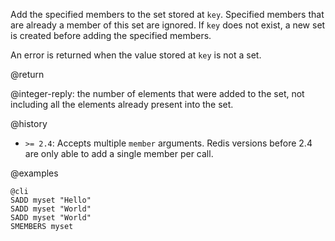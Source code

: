 Add the specified members to the set stored at `key`. Specified members that are
already a member of this set are ignored. If `key` does not exist, a new set is
created before adding the specified members.

An error is returned when the value stored at `key` is not a set.

@return

@integer-reply: the number of elements that were added to the set, not including
all the elements already present into the set.

@history

* `>= 2.4`: Accepts multiple `member` arguments. Redis versions before 2.4 are
  only able to add a single member per call.

@examples

    @cli
    SADD myset "Hello"
    SADD myset "World"
    SADD myset "World"
    SMEMBERS myset
